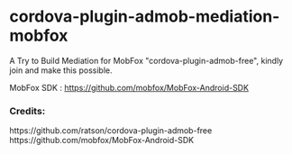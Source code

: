 # cordova-plugin-admob-mediation-mobfox
A Try to Build Mediation for MobFox "cordova-plugin-admob-free", kindly join and make this possible.

MobFox SDK : https://github.com/mobfox/MobFox-Android-SDK

<h3>Credits:</h3>
https://github.com/ratson/cordova-plugin-admob-free
<br>
https://github.com/mobfox/MobFox-Android-SDK
